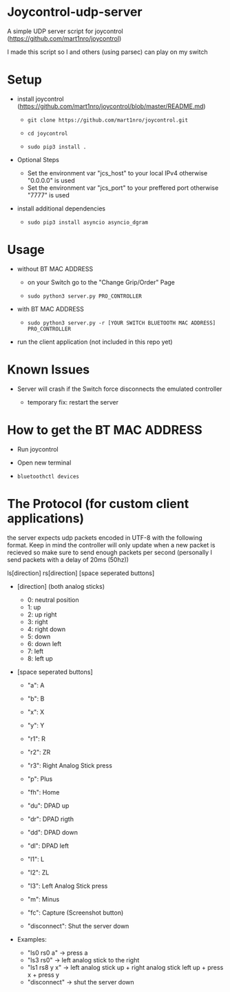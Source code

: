 # Joycontrol-udp-server

A simple UDP server script for joycontrol (https://github.com/mart1nro/joycontrol)

I made this script so I and others (using parsec) can play on my switch


# Setup

* install joycontrol (https://github.com/mart1nro/joycontrol/blob/master/README.md)

  * `git clone https://github.com/mart1nro/joycontrol.git`

  * `cd joycontrol`

  * `sudo pip3 install .`
  
* Optional Steps

  * Set the environment var "jcs_host" to your local IPv4 otherwise "0.0.0.0" is used
  * Set the environment var "jcs_port" to your preffered port otherwise "7777" is used
  
* install additional dependencies

  * `sudo pip3 install asyncio asyncio_dgram`

# Usage

* without BT MAC ADDRESS

  * on your Switch go to the "Change Grip/Order" Page

  * `sudo python3 server.py PRO_CONTROLLER`

* with BT MAC ADDRESS

  * `sudo python3 server.py -r [YOUR SWITCH BLUETOOTH MAC ADDRESS] PRO_CONTROLLER`

* run the client application (not included in this repo yet)

# Known Issues

* Server will crash if the Switch force disconnects the emulated controller

  * temporary fix: restart the server

# How to get the BT MAC ADDRESS

- Run joycontrol

- Open new terminal

- `bluetoothctl devices`

#  The Protocol (for custom client applications)

the server expects udp packets encoded in UTF-8 with the following format. Keep in mind the controller will only update when a new packet is recieved so make sure to send enough packets per second (personally I send packets with a delay of 20ms (50hz))

ls[direction] rs[direction] [space seperated buttons]

* [direction] (both analog sticks)

  * 0: neutral position
  * 1: up
  * 2: up right
  * 3: right
  * 4: right down
  * 5: down
  * 6: down left
  * 7: left
  * 8: left up
  
* [space seperated buttons]

  * "a": A
  * "b": B
  * "x": X
  * "y": Y
  * "r1": R
  * "r2": ZR
  * "r3": Right Analog Stick press
  * "p": Plus
  * "fh": Home
  * "du": DPAD up
  * "dr": DPAD rigth
  * "dd": DPAD down
  * "dl": DPAD left
  * "l1": L
  * "l2": ZL
  * "l3": Left Analog Stick press
  * "m": Minus
  * "fc": Capture (Screenshot button)
  
  
  * "disconnect": Shut the server down

* Examples:

  * "ls0 rs0 a" -> press a
  * "ls3 rs0" -> left analog stick to the right
  * "ls1 rs8 y x" -> left analog stick up + right analog stick left up + press x + press y
  * "disconnect" -> shut the server down
